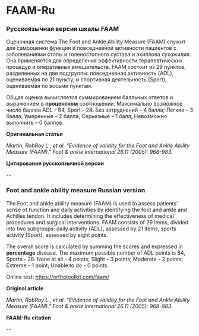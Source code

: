 # FAAM-Ru
### Русскоязычная версия шкалы FAAM
Оценочная система The Foot and Ankle Ability Measure (FAAM) служит для самооценки функции и повседневной активности пациентов с заболеваниями стопы и голеностопного сустава и ахиллова сухожилия. Она применяется для определения эффективности терапевтических процедур и оперативных вмешательств. FAAM состоит из 29 пунктов, разделенных на две подгруппы: повседневная активность (ADL), оцениваемая по 21 пункту, и спортивная деятельность (Sport), оцениваемая по восьми пунктам.

Общая оценка вычисляется суммированием балльных ответов и выражением в **процентном** соотношении.
Максимально возможное число баллов ADL - 84, Sport - 28. 
Без затруднений – 4 балла; Легкие – 3 балла; Умеренные – 2 балла; Серьезные – 1 балл; Невозможно выполнить – 0 баллов.

**Оригинальная статья**

*Martin, RobRoy L., et al. "Evidence of validity for the Foot and Ankle Ability Measure (FAAM)." Foot & ankle international 26.11 (2005): 968-983.*

**Цитирование русскоязычной версии**

*--*

### Foot and ankle ability measure Russian version

The Foot and ankle ability measure (FAAM) is used to assess patients' sense of function and daily activities by identifying the foot and ankle and Achilles tendon. It includes determining the effectiveness of medical procedures and surgical interventions. FAAM consists of 29 items, divided into two subgroups: daily activity (ADL), assessed by 21 items, sports activity (Sport), assessed by eight points.

The overall score is calculated by summing the scores and expressed in **percentage** disease.
The maximum possible number of ADL points is 84, Sports - 28.
None at all - 4 points; Slight - 3 points; Moderate - 2 points; Extreme - 1 point; Unable to do - 0 points.

Online test: https://orthotoolkit.com/faam/

**Original article**

*Martin, RobRoy L., et al. "Evidence of validity for the Foot and Ankle Ability Measure (FAAM)." Foot & ankle international 26.11 (2005): 968-983.*

**FAAM-Ru citation**

*--*
